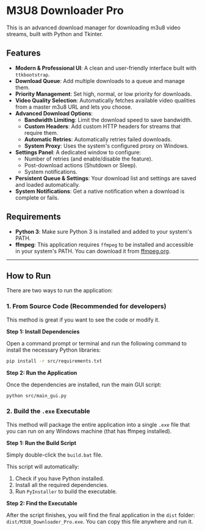 # M3U8 Downloader Pro

This is an advanced download manager for downloading m3u8 video streams, built with Python and Tkinter.

## Features

- **Modern & Professional UI**: A clean and user-friendly interface built with `ttkbootstrap`.
- **Download Queue**: Add multiple downloads to a queue and manage them.
- **Priority Management**: Set high, normal, or low priority for downloads.
- **Video Quality Selection**: Automatically fetches available video qualities from a master m3u8 URL and lets you choose.
- **Advanced Download Options**:
    - **Bandwidth Limiting**: Limit the download speed to save bandwidth.
    - **Custom Headers**: Add custom HTTP headers for streams that require them.
    - **Automatic Retries**: Automatically retries failed downloads.
    - **System Proxy**: Uses the system's configured proxy on Windows.
- **Settings Panel**: A dedicated window to configure:
    - Number of retries (and enable/disable the feature).
    - Post-download actions (Shutdown or Sleep).
    - System notifications.
- **Persistent Queue & Settings**: Your download list and settings are saved and loaded automatically.
- **System Notifications**: Get a native notification when a download is complete or fails.

## Requirements

- **Python 3**: Make sure Python 3 is installed and added to your system's PATH.
- **ffmpeg**: This application requires `ffmpeg` to be installed and accessible in your system's PATH. You can download it from [ffmpeg.org](https://ffmpeg.org/download.html).

---

## How to Run

There are two ways to run the application:

### 1. From Source Code (Recommended for developers)

This method is great if you want to see the code or modify it.

**Step 1: Install Dependencies**

Open a command prompt or terminal and run the following command to install the necessary Python libraries:
```bash
pip install -r src/requirements.txt
```

**Step 2: Run the Application**

Once the dependencies are installed, run the main GUI script:
```bash
python src/main_gui.py
```

### 2. Build the `.exe` Executable

This method will package the entire application into a single `.exe` file that you can run on any Windows machine (that has ffmpeg installed).

**Step 1: Run the Build Script**

Simply double-click the `build.bat` file.

This script will automatically:
1. Check if you have Python installed.
2. Install all the required dependencies.
3. Run `PyInstaller` to build the executable.

**Step 2: Find the Executable**

After the script finishes, you will find the final application in the `dist` folder: `dist/M3U8_Downloader_Pro.exe`. You can copy this file anywhere and run it.

